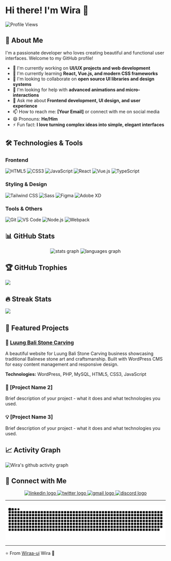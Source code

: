 # Hi there! I'm Wira 👋

![Profile Views](https://komarev.com/ghpvc/?username=Wiraa-ui&label=Profile%20views&color=0e75b6&style=flat)

## 🚀 About Me

I'm a passionate developer who loves creating beautiful and functional user interfaces. Welcome to my GitHub profile!

- 🔭 I'm currently working on **UI/UX projects and web development**
- 🌱 I'm currently learning **React, Vue.js, and modern CSS frameworks**
- 👯 I'm looking to collaborate on **open source UI libraries and design systems**
- 🤔 I'm looking for help with **advanced animations and micro-interactions**
- 💬 Ask me about **Frontend development, UI design, and user experience**
- 📫 How to reach me: **[Your Email]** or connect with me on social media
- 😄 Pronouns: **He/Him**
- ⚡ Fun fact: **I love turning complex ideas into simple, elegant interfaces**

## 🛠️ Technologies & Tools

### Frontend

![HTML5](https://img.shields.io/badge/-HTML5-E34F26?style=flat-square&logo=html5&logoColor=white)
![CSS3](https://img.shields.io/badge/-CSS3-1572B6?style=flat-square&logo=css3)
![JavaScript](https://img.shields.io/badge/-JavaScript-F7DF1E?style=flat-square&logo=javascript&logoColor=black)
![React](https://img.shields.io/badge/-React-61DAFB?style=flat-square&logo=react&logoColor=black)
![Vue.js](https://img.shields.io/badge/-Vue.js-4FC08D?style=flat-square&logo=vue.js&logoColor=white)
![TypeScript](https://img.shields.io/badge/-TypeScript-007ACC?style=flat-square&logo=typescript&logoColor=white)

### Styling & Design

![Tailwind CSS](https://img.shields.io/badge/-Tailwind%20CSS-38B2AC?style=flat-square&logo=tailwind-css&logoColor=white)
![Sass](https://img.shields.io/badge/-Sass-CC6699?style=flat-square&logo=sass&logoColor=white)
![Figma](https://img.shields.io/badge/-Figma-F24E1E?style=flat-square&logo=figma&logoColor=white)
![Adobe XD](https://img.shields.io/badge/-Adobe%20XD-FF61F6?style=flat-square&logo=adobe-xd&logoColor=white)

### Tools & Others

![Git](https://img.shields.io/badge/-Git-F05032?style=flat-square&logo=git&logoColor=white)
![VS Code](https://img.shields.io/badge/-VS%20Code-007ACC?style=flat-square&logo=visual-studio-code)
![Node.js](https://img.shields.io/badge/-Node.js-339933?style=flat-square&logo=node.js&logoColor=white)
![Webpack](https://img.shields.io/badge/-Webpack-8DD6F9?style=flat-square&logo=webpack&logoColor=black)

## 📊 GitHub Stats

<div align="center">
  <img src="https://github-readme-stats.vercel.app/api?username=Wiraa-ui&hide_title=false&hide_rank=false&show_icons=true&include_all_commits=true&count_private=true&disable_animations=false&theme=dracula&locale=en&hide_border=false" height="150" alt="stats graph"  />
  <img src="https://github-readme-stats.vercel.app/api/top-langs?username=Wiraa-ui&locale=en&hide_title=false&layout=compact&card_width=320&langs_count=5&theme=dracula&hide_border=false" height="150" alt="languages graph"  />
</div>

## 🏆 GitHub Trophies

![](https://github-profile-trophy.vercel.app/?username=Wiraa-ui&theme=radical&no-frame=false&no-bg=true&margin-w=4)

## 🔥 Streak Stats

![](https://github-readme-streak-stats.herokuapp.com/?user=Wiraa-ui&theme=dark&hide_border=false)

## 🌟 Featured Projects

### 🗿 [Luung Bali Stone Carving](https://luungbali.fwh.is/)

A beautiful website for Luung Bali Stone Carving business showcasing traditional Balinese stone art and craftsmanship. Built with WordPress CMS for easy content management and responsive design.

**Technologies:** WordPress, PHP, MySQL, HTML5, CSS3, JavaScript

### 🚀 [Project Name 2]

Brief description of your project - what it does and what technologies you used.

### 💡 [Project Name 3]

Brief description of your project - what it does and what technologies you used.

## 📈 Activity Graph

![Wira's github activity graph](https://github-readme-activity-graph.vercel.app/graph?username=Wiraa-ui&theme=react-dark)

## 🤝 Connect with Me

<div align="center">
  <a href="https://linkedin.com/in/your-profile" target="_blank">
    <img src="https://img.shields.io/static/v1?message=LinkedIn&logo=linkedin&label=&color=0077B5&logoColor=white&labelColor=&style=for-the-badge" height="35" alt="linkedin logo"  />
  </a>
  <a href="https://twitter.com/your-handle" target="_blank">
    <img src="https://img.shields.io/static/v1?message=Twitter&logo=twitter&label=&color=1DA1F2&logoColor=white&labelColor=&style=for-the-badge" height="35" alt="twitter logo"  />
  </a>
  <a href="mailto:your-email@example.com" target="_blank">
    <img src="https://img.shields.io/static/v1?message=Gmail&logo=gmail&label=&color=D14836&logoColor=white&labelColor=&style=for-the-badge" height="35" alt="gmail logo"  />
  </a>
  <a href="https://discord.com/users/your-discord-id" target="_blank">
    <img src="https://img.shields.io/static/v1?message=Discord&logo=discord&label=&color=7289DA&logoColor=white&labelColor=&style=for-the-badge" height="35" alt="discord logo"  />
  </a>
</div>

---

<div align="center">
  <img src="https://raw.githubusercontent.com/Platane/snk/output/github-contribution-grid-snake.svg" alt="Snake animation" />
</div>

---

⭐️ From [Wiraa-ui](https://github.com/Wiraa-ui) Wira 👋
